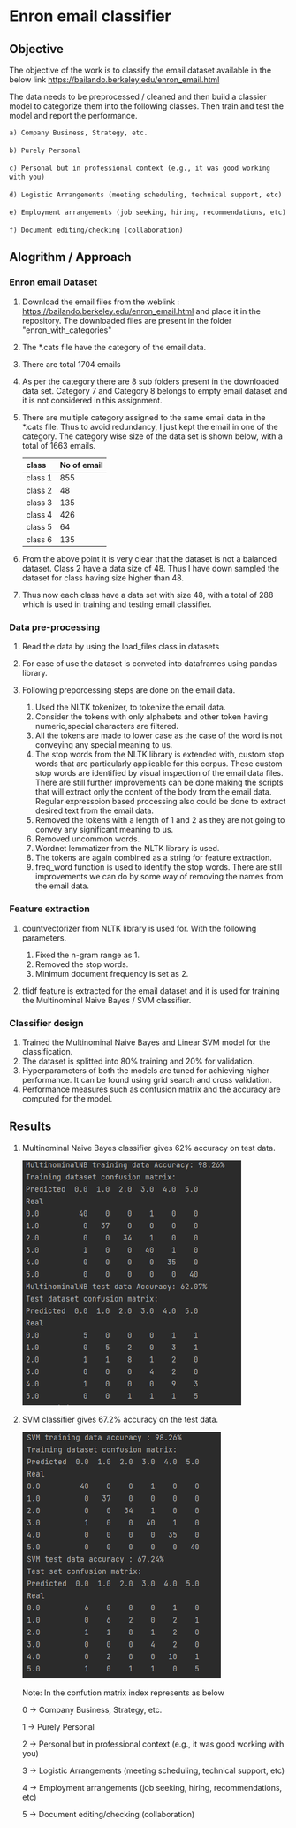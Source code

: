 # Enron  email classifier

## Objective

The objective of the work is to classify the email dataset available in the below link
    https://bailando.berkeley.edu/enron_email.html

The data needs to be preprocessed / cleaned and then build a classier model to categorize them into the following classes. Then train and test the model and report the performance.
    
    a) Company Business, Strategy, etc.
   
    b) Purely Personal
   
    c) Personal but in professional context (e.g., it was good working with you)
   
    d) Logistic Arrangements (meeting scheduling, technical support, etc)
   
    e) Employment arrangements (job seeking, hiring, recommendations, etc)
   
    f) Document editing/checking (collaboration)
   


## Alogrithm / Approach

### Enron email Dataset
1. Download the email files from the weblink : https://bailando.berkeley.edu/enron_email.html and place it in the repository. The downloaded files are present in the folder "enron_with_categories"
     
2. The *.cats file have the category of the email data.
3. There are total 1704 emails 
4. As per the category there are 8 sub folders present in the downloaded data set. Category 7 and Category 8 belongs to empty email dataset and it is not considered in this assignment.
5. There are multiple category assigned to the same email data in the *.cats file. Thus to avoid redundancy, I just kept the email in one of the category. The category wise size of the data set is shown below, with a total of 1663 emails.
   
   class| No of email
   ---| --- |
   class  1 | 855
   class 2 | 48
   class 3 | 135
   class 4 | 426
   class 5 | 64
   class 6 | 135
   
6. From the above point it is very clear that the dataset is not a balanced dataset. Class 2 have a data size of 48. Thus I have down sampled the dataset for class having size higher than 48.

7. Thus now each class have a data set with size 48, with a total of 288 which is used in training and testing email classifier.
   
### Data pre-processing 
1. Read the data by using the load_files class in datasets
2. For ease of use the dataset is conveted into dataframes using pandas library. 
3. Following preporcessing steps are done on the email data.

    1. Used the NLTK tokenizer, to tokenize the email data. 
    2. Consider the tokens with only alphabets and other token having numeric,special characters are filtered.
    3. All the tokens are made to lower case as the case of the word is not conveying any special meaning to us. 
    4. The stop words from the NLTK library is extended with, custom stop words that are particularly applicable for this corpus. These custom stop words are identified by visual inspection of the email data files. There are still further improvements can be done making the scripts that will extract only the content of the body from the email data. Regular expressoion based processing also could be done to extract desired text from the email data.
    4. Removed the tokens with a length of 1 and 2 as they are not going to convey any significant meaning to us. 
    5. Removed uncommon words.
    6. Wordnet lemmatizer from the NLTK library is used.
    7. The tokens are again combined as a string for feature extraction.
    8. freq_word function is used to identify the stop words. There are still improvements we can do by some way of removing the names from the email data.
       
### Feature extraction

1. countvectorizer from NLTK library is used for. With the following parameters.

    1. Fixed the n-gram range as 1.
    2. Removed the stop words. 
    3. Minimum document frequency is set as 2.
    
2. tfidf feature is extracted for the email dataset and it is used for training the Multinominal Naive Bayes / SVM classifier.

### Classifier design
1. Trained the Multinominal Naive Bayes and Linear SVM model for the classification.
2. The dataset is splitted into 80% training and 20% for validation. 
3. Hyperparameters of both the models are tuned for achieving higher performance. It can be found using grid search and cross validation. 
4. Performance measures such as confusion matrix and the accuracy are computed for the model.

## Results
1. Multinominal Naive Bayes classifier gives 62% accuracy on test data.
   
   ![MNB](/images/mn_results.PNG)

2. SVM classifier gives 67.2% accuracy on the test data.
   
   ![SVM](/images/svm_results.PNG)

   Note: In the confution matrix index represents as below

    0 ->  Company Business, Strategy, etc.
   
    1 -> Purely Personal 
   
    2 -> Personal but in professional context (e.g., it was good working with you)
   
    3 -> Logistic Arrangements (meeting scheduling, technical support, etc)
   
    4 -> Employment arrangements (job seeking, hiring, recommendations, etc)
   
    5 -> Document editing/checking (collaboration)




